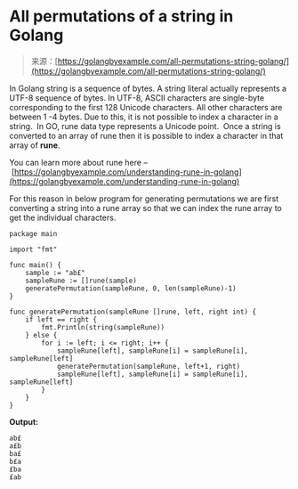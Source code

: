 <!--yml
category: 未分类
date: 2024-10-13 06:13:19
-->

# All permutations of a string in Golang

> 来源：[https://golangbyexample.com/all-permutations-string-golang/](https://golangbyexample.com/all-permutations-string-golang/)

In Golang string is a sequence of bytes. A string literal actually represents a UTF-8 sequence of bytes. In UTF-8, ASCII characters are single-byte corresponding to the first 128 Unicode characters. All other characters are between 1 -4 bytes. Due to this, it is not possible to index a character in a string.  In GO, rune data type represents a Unicode point.  Once a string is converted to an array of rune then it is possible to index a character in that array of **rune**.

You can learn more about rune here – [https://golangbyexample.com/understanding-rune-in-golang](https://golangbyexample.com/understanding-rune-in-golang)

For this reason in below program for generating permutations we are first converting a string into a rune array so that we can index the rune array to get the individual characters.

```
package main

import "fmt"

func main() {
    sample := "ab£"
    sampleRune := []rune(sample)
    generatePermutation(sampleRune, 0, len(sampleRune)-1)
}

func generatePermutation(sampleRune []rune, left, right int) {
    if left == right {
        fmt.Println(string(sampleRune))
    } else {
        for i := left; i <= right; i++ {
            sampleRune[left], sampleRune[i] = sampleRune[i], sampleRune[left]
            generatePermutation(sampleRune, left+1, right)
            sampleRune[left], sampleRune[i] = sampleRune[i], sampleRune[left]
        }
    }
}
```

**Output:**

```
ab£
a£b
ba£
b£a
£ba
£ab
```